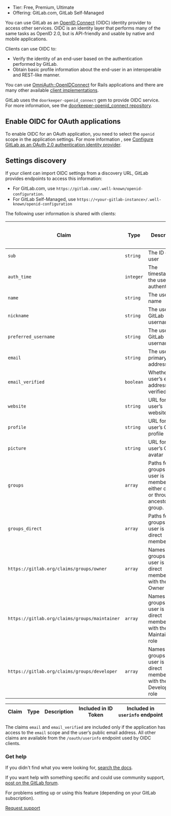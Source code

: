 -   Tier: Free, Premium, Ultimate
-   Offering: GitLab.com, GitLab Self-Managed

You can use GitLab as an [OpenID Connect](https://openid.net/developers/how-connect-works/) (OIDC) identity provider to access other services. OIDC is an identity layer that performs many of the same tasks as OpenID 2.0, but is API-friendly and usable by native and mobile applications.

Clients can use OIDC to:

-   Verify the identity of an end-user based on the authentication performed by GitLab.
-   Obtain basic profile information about the end-user in an interoperable and REST-like manner.

You can use [OmniAuth::OpenIDConnect](https://github.com/omniauth/omniauth_openid_connect) for Rails applications and there are many other available [client implementations](https://openid.net/developers/certified-openid-connect-implementations/).

GitLab uses the `doorkeeper-openid_connect` gem to provide OIDC service. For more information, see the [doorkeeper-openid\_connect repository](https://github.com/doorkeeper-gem/doorkeeper-openid_connect "Doorkeeper::OpenidConnect repository").

## Enable OIDC for OAuth applications[](https://docs.gitlab.com/integration/openid_connect_provider/#enable-oidc-for-oauth-applications "Permalink")

To enable OIDC for an OAuth application, you need to select the `openid` scope in the application settings. For more information , see [Configure GitLab as an OAuth 2.0 authentication identity provider](https://docs.gitlab.com/integration/oauth_provider/).

## Settings discovery[](https://docs.gitlab.com/integration/openid_connect_provider/#settings-discovery "Permalink")

If your client can import OIDC settings from a discovery URL, GitLab provides endpoints to access this information:

-   For GitLab.com, use `https://gitlab.com/.well-known/openid-configuration`.
-   For GitLab Self-Managed, use `https://<your-gitlab-instance>/.well-known/openid-configuration`

The following user information is shared with clients:

| Claim | Type | Description | Included in ID Token | Included in `userinfo` endpoint |
| --- | --- | --- | --- | --- |
| `sub` | `string` | The ID of the user | Yes | Yes |
| `auth_time` | `integer` | The timestamp for the user’s last authentication | Yes | No |
| `name` | `string` | The user’s full name | Yes | Yes |
| `nickname` | `string` | The user’s GitLab username | Yes | Yes |
| `preferred_username` | `string` | The user’s GitLab username | Yes | Yes |
| `email` | `string` | The user’s primary email address | Yes | Yes |
| `email_verified` | `boolean` | Whether the user’s email address is verified | Yes | Yes |
| `website` | `string` | URL for the user’s website | Yes | Yes |
| `profile` | `string` | URL for the user’s GitLab profile | Yes | Yes |
| `picture` | `string` | URL for the user’s GitLab avatar | Yes | Yes |
| `groups` | `array` | Paths for the groups the user is a member of, either directly or through an ancestor group. | No | Yes |
| `groups_direct` | `array` | Paths for the groups the user is a direct member of. | Yes | No |
| `https://gitlab.org/claims/groups/owner` | `array` | Names of the groups the user is a direct member of with the Owner role | No | Yes |
| `https://gitlab.org/claims/groups/maintainer` | `array` | Names of the groups the user is a direct member of with the Maintainer role | No | Yes |
| `https://gitlab.org/claims/groups/developer` | `array` | Names of the groups the user is a direct member of with the Developer role | No | Yes |

| Claim | Type | Description | Included in ID Token | Included in `userinfo` endpoint |
| --- | --- | --- | --- | --- |

The claims `email` and `email_verified` are included only if the application has access to the `email` scope and the user’s public email address. All other claims are available from the `/oauth/userinfo` endpoint used by OIDC clients.

### Get help

If you didn't find what you were looking for, [search the docs](https://docs.gitlab.com/search/).

If you want help with something specific and could use community support, [post on the GitLab forum](https://forum.gitlab.com/new-topic?title=topic%20title&body=topic%20body&tags=docs-feedback).

For problems setting up or using this feature (depending on your GitLab subscription).

[Request support](https://about.gitlab.com/support/)
